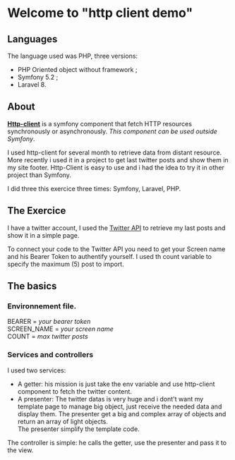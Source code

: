 # Welcome to "http client demo"

## Languages

The language used was PHP, three versions:

* PHP Oriented object without framework ;
* Symfony 5.2 ;
* Laravel 8.

## About  
**[Http-client](https://github.com/symfony/http-client)** is a symfony component that fetch  HTTP resources synchronously or asynchronously. *This component can be used outside Symfony*.
    

I used http-client for several month to retrieve data from distant resource.  More recently i used it in a project to get 
last twitter posts and show them in my site footer. Http-Client is easy to use and i had the idea to try it in other project than Symfony.  

I did three this exercice three times: Symfony, Laravel, PHP.  

## The Exercice

I have a twitter account, I used the [Twitter API](https://developer.twitter.com/en/docs/twitter-api) to retrieve my last posts and show it in a simple page.

To connect your code to the Twitter API you need to get your Screen name and his Bearer Token to authentify yourself.  I used th count variable to specify the maximum (5) post to import.  


## The basics

### Environnement file.
BEARER = *your bearer token*  
SCREEN_NAME = *your screen name*  
COUNT = *max twitter posts*  

### Services and controllers  

I used two services:
* A getter: his mission is just take the env variable and use http-client component to fetch the twitter content. 
* A presenter: The twitter datas is very huge and i dont't want my template page to manage big object, just 
receive the needed data and display them.  The presenter get a big and complex array of objects and return an array of light objects.  
  The presenter simplify the template code.  
    
The controller is simple: he calls the getter, use the presenter and pass it to the view.


